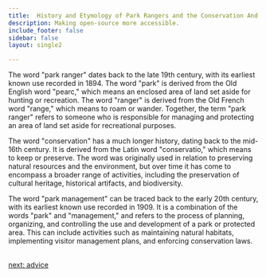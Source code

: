 ```yaml
---
title:  History and Etymology of Park Rangers and the Conservation And Park Management  Industry
description: Making open-source more accessible.
include_footer: false
sidebar: false
layout: single2

---
```


<p>
The word "park ranger" dates back to the late 19th century, with its earliest known use recorded in 1894. The word "park" is derived from the Old English word "pearc," which means an enclosed area of land set aside for hunting or recreation. The word "ranger" is derived from the Old French word "range," which means to roam or wander. Together, the term "park ranger" refers to someone who is responsible for managing and protecting an area of land set aside for recreational purposes.

The word "conservation" has a much longer history, dating back to the mid-16th century. It is derived from the Latin word "conservatio," which means to keep or preserve. The word was originally used in relation to preserving natural resources and the environment, but over time it has come to encompass a broader range of activities, including the preservation of cultural heritage, historical artifacts, and biodiversity.

The word "park management" can be traced back to the early 20th century, with its earliest known use recorded in 1909. It is a combination of the words "park" and "management," and refers to the process of planning, organizing, and controlling the use and development of a park or protected area. This can include activities such as maintaining natural habitats, implementing visitor management plans, and enforcing conservation laws.

<br>
<a href="https://workdojos.com/parkranger/advice">next: advice</a>
<br>
</p>